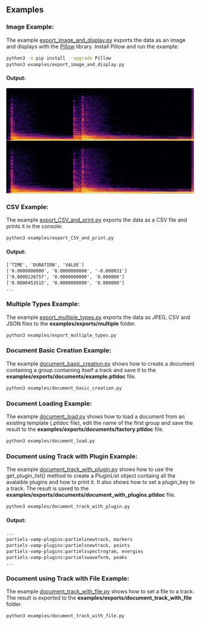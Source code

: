 ## Examples

### Image Example:

The example [export_image_and_display.py](export_image_and_display.py) exports the data as an image and displays with the [Pillow](https://github.com/python-pillow/Pillow) library. 
Install Pillow and run the example:

```sh
python3 -m pip install --upgrade Pillow
python3 examples/export_image_and_display.py
```
#### Output:

<img src="../resource/Spectrogram.jpeg" alt="Spectrogram Output" width="500">

### CSV Example:

The example [export_CSV_and_print.py](export_CSV_and_print.py) exports the data as a CSV file and prints it in the console:

```sh
python3 examples/export_CSV_and_print.py
```
#### Output:
```
['TIME', 'DURATION', 'VALUE']
['0.0000000000', '0.0000000000', '-0.000031']
['0.0000226757', '0.0000000000', '0.000000']
['0.0000453515', '0.0000000000', '0.000000']
...
```

### Multiple Types Example:

The example [export_multiple_types.py](export_multiple_types.py) exports the data as JPEG, CSV and JSON files to the **examples/exports/multiple** folder.

```sh
python3 examples/export_multiple_types.py
```

### Document Basic Creation Example:

The example [document_basic_creation.py](document_basic_creation.py) shows how to create a document containing a group containing itself a track and save it to the **examples/exports/documents/example.ptldoc** file.

```sh
python3 examples/document_basic_creation.py
```

### Document Loading Example:

The example [document_load.py](document_load.py) shows how to load a document from an existing template (.ptldoc file), edit the name of the first group and save the result to the **examples/exports/documents/factory.ptldoc** file.

```sh
python3 examples/document_load.py
```

### Document using Track with Plugin Example:

The example [document_track_with_plugin.py](document_track_with_plugin.py) shows how to use the get_plugin_list() method to create a PluginList object containg all the avalaible plugins and how to print it. It also shows how to set a plugin_key to a track. The result is saved to the **examples/exports/documents/document_with_plugins.ptldoc** file.

```sh
python3 examples/document_track_with_plugin.py
```
#### Output:
```
...
partiels-vamp-plugins:partielsnewtrack, markers
partiels-vamp-plugins:partielsnewtrack, points
partiels-vamp-plugins:partielsspectrogram, energies
partiels-vamp-plugins:partielswaveform, peaks
...
```

### Document using Track with File Example:

The example [document_track_with_file.py](document_track_with_file.py) shows how to set a file to a track. The result is exported to the **examples/exports/document_track_with_file** folder.

```sh
python3 examples/document_track_with_file.py
```
